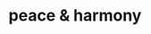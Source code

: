 ---
pid: LLG38
title: peace & harmony
location_transcription: somewhere
zipcode: '19118'
outside_phl: 
neighborhood: Chestnut Hill
age: '14'
age_range: 13-19
instagram: 
image_file_name: LLG_38.jpg
proposal_transcription: 
topic: Music,Unity,Love
topic_summary: 0, 0, 0
type: Other No Form
keywords_other: music, music note, harmony
credit: evan weiss
image_labels: 
twitter: 
facebook: 
permalink: "/monuments/llg38/"
layout: item-page
---